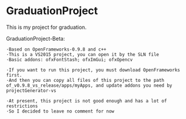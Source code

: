 # GraduationProject
This is my project for graduation.

GraduationProject-Beta:

    ·Based on OpenFrameworks-0.9.8 and c++
    ·This is a VS2015 project, you can open it by the SLN file
    ·Basic addons: ofxFontStash; ofxImGui; ofxOpencv

    ·If you want to run this project, you must download OpenFrameworks first.
    ·And then you can copy all files of this project to the path of_v0.9.8_vs_release/apps/myApps, and update addons you need by projectGenerator-vs

    ·At present, this project is not good enough and has a lot of restrictions
    ·So I decided to leave no comment for now
     
